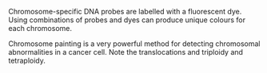 Chromosome-specific DNA probes are labelled with a fluorescent dye. Using combinations of probes and dyes can produce unique colours for each chromosome.

Chromosome painting is a very powerful method for detecting chromosomal abnormalities in a cancer cell. Note the translocations and triploidy and tetraploidy.